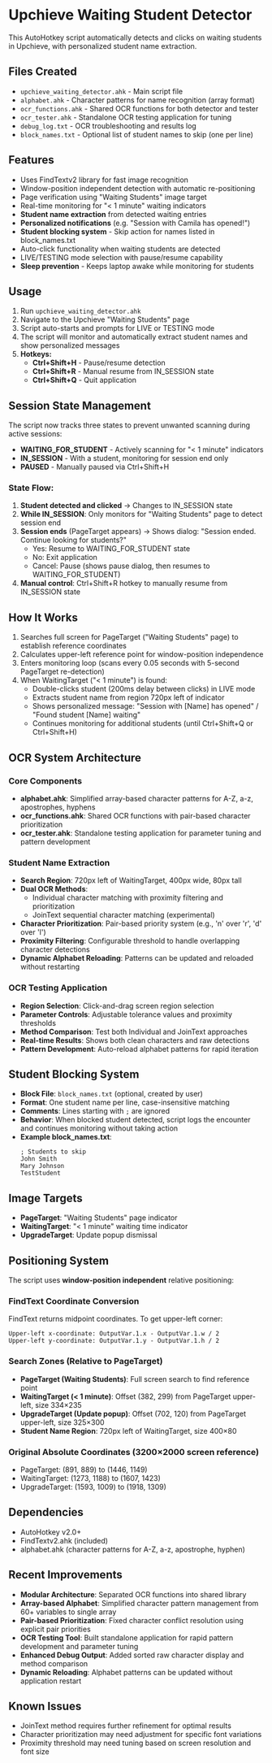 # Upchieve Waiting Student Detector

This AutoHotkey script automatically detects and clicks on waiting students in Upchieve, with personalized student name extraction.

## Files Created
- `upchieve_waiting_detector.ahk` - Main script file
- `alphabet.ahk` - Character patterns for name recognition (array format)
- `ocr_functions.ahk` - Shared OCR functions for both detector and tester
- `ocr_tester.ahk` - Standalone OCR testing application for tuning
- `debug_log.txt` - OCR troubleshooting and results log
- `block_names.txt` - Optional list of student names to skip (one per line)

## Features
- Uses FindTextv2 library for fast image recognition
- Window-position independent detection with automatic re-positioning
- Page verification using "Waiting Students" image target
- Real-time monitoring for "< 1 minute" waiting indicators
- **Student name extraction** from detected waiting entries
- **Personalized notifications** (e.g. "Session with Camila has opened!")
- **Student blocking system** - Skip action for names listed in block_names.txt
- Auto-click functionality when waiting students are detected
- LIVE/TESTING mode selection with pause/resume capability
- **Sleep prevention** - Keeps laptop awake while monitoring for students

## Usage
1. Run `upchieve_waiting_detector.ahk`
2. Navigate to the Upchieve "Waiting Students" page
3. Script auto-starts and prompts for LIVE or TESTING mode
4. The script will monitor and automatically extract student names and show personalized messages
5. **Hotkeys:**
   - **Ctrl+Shift+H** - Pause/resume detection
   - **Ctrl+Shift+R** - Manual resume from IN_SESSION state  
   - **Ctrl+Shift+Q** - Quit application

## Session State Management
The script now tracks three states to prevent unwanted scanning during active sessions:

- **WAITING_FOR_STUDENT** - Actively scanning for "< 1 minute" indicators
- **IN_SESSION** - With a student, monitoring for session end only
- **PAUSED** - Manually paused via Ctrl+Shift+H

### State Flow:
1. **Student detected and clicked** → Changes to IN_SESSION state
2. **While IN_SESSION**: Only monitors for "Waiting Students" page to detect session end
3. **Session ends** (PageTarget appears) → Shows dialog: "Session ended. Continue looking for students?"
   - Yes: Resume to WAITING_FOR_STUDENT state
   - No: Exit application
   - Cancel: Pause (shows pause dialog, then resumes to WAITING_FOR_STUDENT)
4. **Manual control**: Ctrl+Shift+R hotkey to manually resume from IN_SESSION state

## How It Works
1. Searches full screen for PageTarget ("Waiting Students" page) to establish reference coordinates
2. Calculates upper-left reference point for window-position independence
3. Enters monitoring loop (scans every 0.05 seconds with 5-second PageTarget re-detection)
4. When WaitingTarget ("< 1 minute") is found:
   - Double-clicks student (200ms delay between clicks) in LIVE mode
   - Extracts student name from region 720px left of indicator
   - Shows personalized message: "Session with [Name] has opened" / "Found student [Name] waiting"
   - Continues monitoring for additional students (until Ctrl+Shift+Q or Ctrl+Shift+H)

## OCR System Architecture

### Core Components
- **alphabet.ahk**: Simplified array-based character patterns for A-Z, a-z, apostrophes, hyphens
- **ocr_functions.ahk**: Shared OCR functions with pair-based character prioritization
- **ocr_tester.ahk**: Standalone testing application for parameter tuning and pattern development

### Student Name Extraction
- **Search Region**: 720px left of WaitingTarget, 400px wide, 80px tall
- **Dual OCR Methods**: 
  - Individual character matching with proximity filtering and prioritization
  - JoinText sequential character matching (experimental)
- **Character Prioritization**: Pair-based priority system (e.g., 'n' over 'r', 'd' over 'l')
- **Proximity Filtering**: Configurable threshold to handle overlapping character detections
- **Dynamic Alphabet Reloading**: Patterns can be updated and reloaded without restarting

### OCR Testing Application
- **Region Selection**: Click-and-drag screen region selection
- **Parameter Controls**: Adjustable tolerance values and proximity thresholds
- **Method Comparison**: Test both Individual and JoinText approaches
- **Real-time Results**: Shows both clean characters and raw detections
- **Pattern Development**: Auto-reload alphabet patterns for rapid iteration

## Student Blocking System
- **Block File**: `block_names.txt` (optional, created by user)
- **Format**: One student name per line, case-insensitive matching
- **Comments**: Lines starting with `;` are ignored
- **Behavior**: When blocked student detected, script logs the encounter and continues monitoring without taking action
- **Example block_names.txt**:
  ```
  ; Students to skip
  John Smith
  Mary Johnson
  TestStudent
  ```

## Image Targets
- **PageTarget**: "Waiting Students" page indicator
- **WaitingTarget**: "< 1 minute" waiting time indicator  
- **UpgradeTarget**: Update popup dismissal

## Positioning System
The script uses **window-position independent** relative positioning:

### FindText Coordinate Conversion
FindText returns midpoint coordinates. To get upper-left corner:
```
Upper-left x-coordinate: OutputVar.1.x - OutputVar.1.w / 2
Upper-left y-coordinate: OutputVar.1.y - OutputVar.1.h / 2
```

### Search Zones (Relative to PageTarget)
- **PageTarget (Waiting Students)**: Full screen search to find reference point
- **WaitingTarget (< 1 minute)**: Offset (382, 299) from PageTarget upper-left, size 334×235
- **UpgradeTarget (Update popup)**: Offset (702, 120) from PageTarget upper-left, size 325×300  
- **Student Name Region**: 720px left of WaitingTarget, size 400×80

### Original Absolute Coordinates (3200×2000 screen reference)
- PageTarget: (891, 889) to (1446, 1149)
- WaitingTarget: (1273, 1188) to (1607, 1423)
- UpgradeTarget: (1593, 1009) to (1918, 1309)

## Dependencies
- AutoHotkey v2.0+
- FindTextv2.ahk (included)
- alphabet.ahk (character patterns for A-Z, a-z, apostrophe, hyphen)

## Recent Improvements
- **Modular Architecture**: Separated OCR functions into shared library
- **Array-based Alphabet**: Simplified character pattern management from 60+ variables to single array
- **Pair-based Prioritization**: Fixed character conflict resolution using explicit pair priorities
- **OCR Testing Tool**: Built standalone application for rapid pattern development and parameter tuning
- **Enhanced Debug Output**: Added sorted raw character display and method comparison
- **Dynamic Reloading**: Alphabet patterns can be updated without application restart

## Known Issues
- JoinText method requires further refinement for optimal results
- Character prioritization may need adjustment for specific font variations
- Proximity threshold may need tuning based on screen resolution and font size
